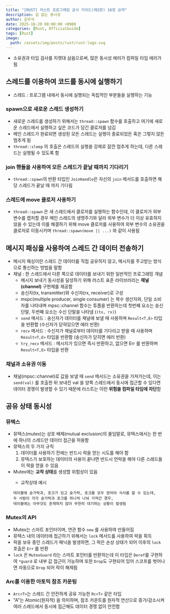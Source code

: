 ```yaml
---
title: "[RUST] 러스트 프로그래밍 공식 가이드(제2판) 16장 요약"
description: 겁 없는 동시성
author: 김우석
date: 2025-10-20 08:00:00 +0900
categories: [Rust, OfficialGuide]
tags: [Rust]
image:
  path: /assets/img/posts/rust/rust-logo.svg
---
```


- 소유권과 타입 검사를 지렛대 삼음으로써, 많은 동시성 에러가 컴파일 타임 에러가 됨

## 스레드를 이용하여 코드를 동시에 실행하기
- 스레드 : 프로그램 내에서 동시에 실행되는 독립적인 부분들을 실행하는 기능

### spawn으로 새로운 스레드 생성하기
- 새로운 스레드를 생성하기 위해서는 `thread::spawn` 함수를 호출하고 여기에 새로운 스레드에서 실행하고 싶은 코드가 담긴 클로저를 넘김
- 메인 스레드가 완료되면 생성된 모든 스레드는 실행이 종료되었든 혹은 그렇지 않든 멈추게 됨
- `thread::sleep` 의 호출은 스레드의 실행을 강제로 잠깐 멈추게 하는데, 다른 스레드는 실행될 수 있도록 함

### join 핸들을 사용하여 모든 스레드가 끝날 때까지 기다리기
- `thread::spawn`의 반환 타입인 `JoinHandle`은 자신의 `join` 메서드를 호출하면 해당 스레드가 끝날 때 까지 기다림

### 스레드에 move 클로저 사용하기
- `thread::spawn` 은 새 스레드에서 클로저를 실행하는 함수인데, 이 클로저가 외부 변수를 캡처할 경우 메인 스레드의 생명주기와 달라 외부 변수가 더 이상 유효하지 않을 수 있는데 이를 해결하기 위해 move 클로저를 사용하여 외부 변수의 소유권을 클로저로 이동시키며 `thread::spawn(move || ...)` 와 같이 사용됨

## 메시지 패싱을 사용하여 스레드 간 데이터 전송하기
- 메시지 패싱이란 스레드 간 데이터를 직접 공유하지 않고, 메시지를 주고받는 방식으로 통신하는 방법을 말함
- 채널 : 한 스레드에서 다른 쪽으로 데이터를 보내기 위한 일반적인 프로그래밍 개념
    - 메시지 보내기 동시성을 달성하기 위해 러스트 표준 라이브러리는 **채널(channel)** 구현체를 제공함
    - 송신자(tx, transmitter)와 수신자(rx, receiver)로 구성
    - mspc(multiple producer, single consumer) 는 복수 생산자와, 단일 소비자를 나타내며 mpsc::channel 함수는 튜플을 반환하는데 첫번째 요소는 송신 단말, 두번째 요소는 수신 단말을 나타냄 (`(tx, rx)`)
    - `send` 메서드 : 송신자가 데이터를 채널에 보낼 때 사용하며 `Result<T,E>` 타입을 반환함 (수신자가 닫혀있으면 에러 반환)
    - `recv` 메서드 : 수신자가 채널로부터 데이터를 기다리고 받을 때 사용하며 `Result<T,E>` 타입을 반환함 (송신자가 닫히면 에러 반환)
    - `try_recv` 메서드 :  메시지가 있으면 즉시 반환하고, 없으면 Err 를 반환하며 `Result<T,E>` 타입을 반환

### 채널과 소유권 이동
- 채널(mpsc::channel)로 값을 보낼 때 `send` 메서드는 소유권을 가져가는데, 이는 `send(val)` 를 호출한 뒤 보내진 val 을 양쪽 스레드에서 동시에 접근할 수 있다면 데이터 경쟁이 발생할 수 있기 때문에 러스트는 이런 **위험을 컴파일 타임에 차단**함

## 공유 상태 동시성
### 뮤텍스
- 뮤텍스(mutex)는 상호 배제(mutual exclusion)의 줄임말로, 뮤텍스에서는 한 번에 하나의 스레드만 데이터 접근을 허용함
- 뮤텍스의 두 가지 규칙
    1. 데이터를 사용하기 전에는 반드시 락을 얻는 시도를 해야 함
    2. 뮤텍스가 보호하는 데이터의 사용이 끝나면 반드시 언락을 해야 다른 스레드들이 락을 얻을 수 있음
- Mutex<T>에는 **교착 상태**를 생성할 위험성이 있음 
    - 교착상태 예시
    ```
    테이블에 숟가락과, 포크가 있고 숟가락, 포크를 모두 얻어야 식사를 할 수 있는데,
    두 사람이 각각 숟가락과 포크를 하나씩 나눠 가져간 경우,
    테이블에는 아무것도 존재하지 않아 무한히 대기하는 상황이 발생됨
    ```

### Mutex<T>의 API
- Mutex<T>는 스마트 포인터이며, 연관 함수 `new` 를 사용하여 만들어짐
- 뮤텍스 내의 데이터에 접근하기 위해서는 `lock` 메서드를 사용하여 락을 획득
- 락을 보유 중인 스레드가 패닉을 발생하면, 그 락은 손상 상태가 되어 이후의 `lock` 호출은 `Err` 를 반환
- `lock` 은 `MutexGuard` 라는 스마트 포인터를 반환하는데 이 타입은 `Deref`를 구현하여 `*guard` 로 내부 값 접근이 가능하며 또한 `Drop`도 구현되어 있어 스코프를 벗어나면 자동으로 `Drop` 되어 락이 해제됨

### Arc<T>를 이용한 아토믹 참조 카운팅
- `Arc<T>`는 스레드 간 안전하게 공유 가능한 `Rc<T>` 같은 타입
- "A"는 Atomic(원자적) 을 의미하며, 참조 카운트를 원자적 연산으로 증가/감소시켜 여러 스레드에서 동시에 접근해도 데이터 경쟁 없이 안전함
